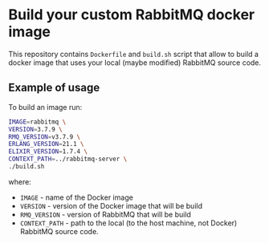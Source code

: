 # Build your custom RabbitMQ docker image

This repository contains `Dockerfile` and `build.sh` script that allow to build
a docker image that uses your local (maybe modified) RabbitMQ source code.

## Example of usage

To build an image run:

```bash
IMAGE=rabbitmq \
VERSION=3.7.9 \
RMQ_VERSION=v3.7.9 \
ERLANG_VERSION=21.1 \
ELIXIR_VERSION=1.7.4 \
CONTEXT_PATH=../rabbitmq-server \
./build.sh
```

where:

* `IMAGE` - name of the Docker image
* `VERSION` - version of the Docker image that will be build
* `RMQ_VERSION` - version of RabbitMQ that will be build
* `CONTEXT_PATH` - path to the local (to the host machine, not Docker) RabbitMQ
source code.

